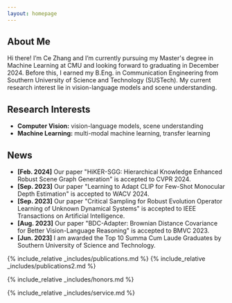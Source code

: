 ```yaml
---
layout: homepage
---
```


## About Me

Hi there! I’m Ce Zhang and I’m currently pursuing my Master's degree in Machine Learning at CMU and looking forward to graduating in December 2024. Before this, I earned my B.Eng. in Communication Engineering from Southern University of Science and Technology (SUSTech). My current research interest lie in vision-language models and scene understanding.

## Research Interests

- **Computer Vision:** vision-language models, scene understanding
- **Machine Learning:** multi-modal machine learning, transfer learning

## News

- **[Feb. 2024]** Our paper "HiKER-SGG: Hierarchical Knowledge Enhanced Robust Scene Graph Generation" is accepted to CVPR 2024.
- **[Sep. 2023]** Our paper "Learning to Adapt CLIP for Few-Shot Monocular Depth Estimation" is accepted to WACV 2024.
- **[Sep. 2023]** Our paper "Critical Sampling for Robust Evolution Operator Learning of Unknown Dynamical Systems" is accepted to IEEE Transactions on Artificial Intelligence.
- **[Aug. 2023]** Our paper "BDC-Adapter: Brownian Distance Covariance for Better Vision-Language Reasoning" is accepted to BMVC 2023.
- **[Jun. 2023]** I am awarded the Top 10 Summa Cum Laude Graduates by Southern University of Science and Technology. 

{% include_relative _includes/publications.md %}
{% include_relative _includes/publications2.md %}

{% include_relative _includes/honors.md %}

{% include_relative _includes/service.md %}
